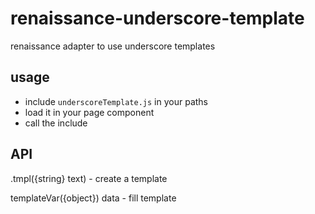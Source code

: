 # renaissance-underscore-template
renaissance adapter to use underscore templates

## usage
- include `underscoreTemplate.js` in your paths
- load it in your page component
- call the include

## API
.tmpl({string} text) - create a template  
  
templateVar({object}) data - fill template
